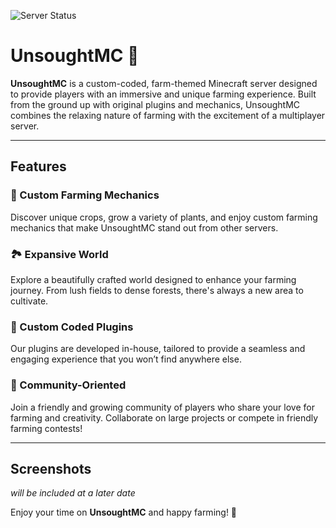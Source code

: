 ![Server Status](https://img.shields.io/badge/dynamic/json?color=blue&label=Server%20Status&query=%24.monitors%5B0%5D.status&url=https%3A%2F%2Fapi.uptimerobot.com%2Fv2%2FgetMonitors%3Fapi_key%3Du2718893-a07a25d15ba54f98da691e10%26monitor_ids%3D797927383&default=unknown)



# UnsoughtMC 🌾

**UnsoughtMC** is a custom-coded, farm-themed Minecraft server designed to provide players with an immersive and unique farming experience. Built from the ground up with original plugins and mechanics, UnsoughtMC combines the relaxing nature of farming with the excitement of a multiplayer server.

---

## Features

### 🌾 Custom Farming Mechanics
Discover unique crops, grow a variety of plants, and enjoy custom farming mechanics that make UnsoughtMC stand out from other servers.

### 🏞 Expansive World
Explore a beautifully crafted world designed to enhance your farming journey. From lush fields to dense forests, there's always a new area to cultivate.

### 🎨 Custom Coded Plugins
Our plugins are developed in-house, tailored to provide a seamless and engaging experience that you won’t find anywhere else.

### 🌟 Community-Oriented
Join a friendly and growing community of players who share your love for farming and creativity. Collaborate on large projects or compete in friendly farming contests!

---

## Screenshots

*will be included at a later date*

Enjoy your time on **UnsoughtMC** and happy farming! 🌱
